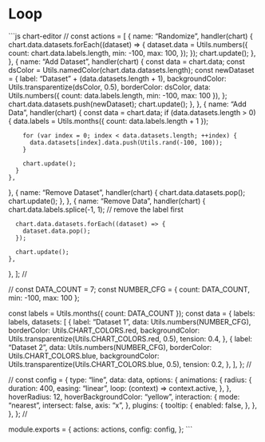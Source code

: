 Loop
====

\`\`\`js chart-editor // const actions = \[ { name: “Randomize”, handler(chart) { chart.data.datasets.forEach((dataset) =&gt; { dataset.data = Utils.numbers({ count: chart.data.labels.length, min: -100, max: 100, }); }); chart.update(); }, }, { name: “Add Dataset”, handler(chart) { const data = chart.data; const dsColor = Utils.namedColor(chart.data.datasets.length); const newDataset = { label: “Dataset” + (data.datasets.length + 1), backgroundColor: Utils.transparentize(dsColor, 0.5), borderColor: dsColor, data: Utils.numbers({ count: data.labels.length, min: -100, max: 100 }), }; chart.data.datasets.push(newDataset); chart.update(); }, }, { name: “Add Data”, handler(chart) { const data = chart.data; if (data.datasets.length &gt; 0) { data.labels = Utils.months({ count: data.labels.length + 1 });

        for (var index = 0; index < data.datasets.length; ++index) {
          data.datasets[index].data.push(Utils.rand(-100, 100));
        }

        chart.update();
      }
    },

}, { name: “Remove Dataset”, handler(chart) { chart.data.datasets.pop(); chart.update(); }, }, { name: “Remove Data”, handler(chart) { chart.data.labels.splice(-1, 1); // remove the label first

      chart.data.datasets.forEach((dataset) => {
        dataset.data.pop();
      });

      chart.update();
    },

}, \]; //

// const DATA\_COUNT = 7; const NUMBER\_CFG = { count: DATA\_COUNT, min: -100, max: 100 };

const labels = Utils.months({ count: DATA\_COUNT }); const data = { labels: labels, datasets: \[ { label: “Dataset 1”, data: Utils.numbers(NUMBER\_CFG), borderColor: Utils.CHART\_COLORS.red, backgroundColor: Utils.transparentize(Utils.CHART\_COLORS.red, 0.5), tension: 0.4, }, { label: “Dataset 2”, data: Utils.numbers(NUMBER\_CFG), borderColor: Utils.CHART\_COLORS.blue, backgroundColor: Utils.transparentize(Utils.CHART\_COLORS.blue, 0.5), tension: 0.2, }, \], }; //

// const config = { type: “line”, data: data, options: { animations: { radius: { duration: 400, easing: “linear”, loop: (context) =&gt; context.active, }, }, hoverRadius: 12, hoverBackgroundColor: “yellow”, interaction: { mode: “nearest”, intersect: false, axis: “x”, }, plugins: { tooltip: { enabled: false, }, }, }, }; //

module.exports = { actions: actions, config: config, }; \`\`\`
